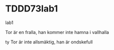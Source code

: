 # TDDD73lab1
lab1

Tor är en fralla, han kommer inte hamna i vallhalla

ty Tor är inte allsmäktig, han är ondskefull


